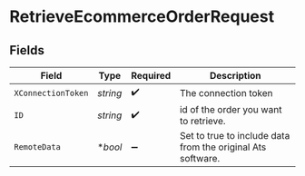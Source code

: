 # RetrieveEcommerceOrderRequest


## Fields

| Field                                                       | Type                                                        | Required                                                    | Description                                                 |
| ----------------------------------------------------------- | ----------------------------------------------------------- | ----------------------------------------------------------- | ----------------------------------------------------------- |
| `XConnectionToken`                                          | *string*                                                    | :heavy_check_mark:                                          | The connection token                                        |
| `ID`                                                        | *string*                                                    | :heavy_check_mark:                                          | id of the order you want to retrieve.                       |
| `RemoteData`                                                | **bool*                                                     | :heavy_minus_sign:                                          | Set to true to include data from the original Ats software. |